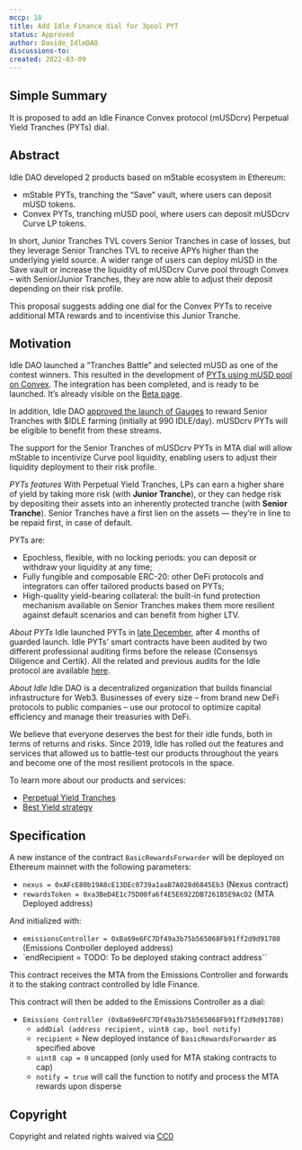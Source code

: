 ```yaml
---
mccp: 18
title: Add Idle Finance dial for 3pool PYT
status: Approved
author: Davide_IdleDAO
discussions-to:
created: 2022-03-09
---
```


## Simple Summary

It is proposed to add an Idle Finance Convex protocol (mUSDcrv) Perpetual Yield Tranches (PYTs) dial.

## Abstract

Idle DAO developed 2 products based on mStable ecosystem in Ethereum:

- mStable PYTs, tranching the “Save” vault, where users can deposit mUSD tokens.
- Convex PYTs, tranching mUSD pool, where users can deposit mUSDcrv Curve LP tokens.

In short, Junior Tranches TVL covers Senior Tranches in case of losses, but they leverage Senior Tranches TVL to receive APYs higher than the underlying yield source.
A wider range of users can deploy mUSD in the Save vault or increase the liquidity of mUSDcrv Curve pool through Convex – with Senior/Junior Tranches, they are now able to adjust their deposit depending on their risk profile.

This proposal suggests adding one dial for the Convex PYTs to receive additional MTA rewards and to incentivise this Junior Tranche.

## Motivation

Idle DAO launched a “Tranches Battle” and selected mUSD as one of the contest winners. This resulted in the development of [PYTs using mUSD pool on Convex](https://gov.idle.finance/t/tranches-battle-choose-which-asset-integrate-next/896/23?u=davide). The integration has been completed, and is ready to be launched. It’s already visible on the [Beta page](https://beta.idle.finance/#/dashboard/tranches).

In addition, Idle DAO [approved the launch of Gauges](https://gov.idle.finance/t/introducing-idle-gauges-model-for-tranches/913) to reward Senior Tranches with $IDLE farming (initially at 990 IDLE/day). mUSDcrv PYTs will be eligible to benefit from these streams.

The support for the Senior Tranches of mUSDcrv PYTs in MTA dial will allow mStable to incentivize Curve pool liquidity, enabling users to adjust their liquidity deployment to their risk profile.

_PYTs features_
With Perpetual Yield Tranches, LPs can earn a higher share of yield by taking more risk (with **Junior Tranche**), or they can hedge risk by depositing their assets into an inherently protected tranche (with **Senior Tranche**). Senior Tranches have a first lien on the assets — they’re in line to be repaid first, in case of default.

PYTs are:

- Epochless, flexible, with no locking periods: you can deposit or withdraw your liquidity at any time;
- Fully fungible and composable ERC-20: other DeFi protocols and integrators can offer tailored products based on PYTs;
- High-quality yield-bearing collateral: the built-in fund protection mechanism available on Senior Tranches makes them more resilient against default scenarios and can benefit from higher LTV.

_About PYTs_
Idle launched PYTs in [late December](https://medium.com/idle-finance/make-yield-your-own-perpetual-yield-tranches-are-live-2aef53c153d6), after 4 months of guarded launch. Idle PYTs’ smart contracts have been audited by two different professional auditing firms before the release (Consensys Diligence and Certik). All the related and previous audits for the Idle protocol are available [here](https://docs.idle.finance/developers/security/audits).

_About Idle_
Idle DAO is a decentralized organization that builds financial infrastructure for Web3. Businesses of every size – from brand new DeFi protocols to public companies – use our protocol to optimize capital efficiency and manage their treasuries with DeFi.

We believe that everyone deserves the best for their idle funds, both in terms of returns and risks. Since 2019, Idle has rolled out the features and services that allowed us to battle-test our products
throughout the years and become one of the most resilient protocols in the space.

To learn more about our products and services:

- [Perpetual Yield Tranches](https://docs.idle.finance/products/perpetual-yield-tranches)
- [Best Yield strategy](https://docs.idle.finance/products/max-yield)

## Specification

A new instance of the contract `BasicRewardsForwarder` will be deployed on Ethereum mainnet with the following parameters:

- `nexus = 0xAFcE80b19A8cE13DEc0739a1aaB7A028d6845Eb3` (Nexus contract)
- `rewardsToken = 0xa3BeD4E1c75D00fa6f4E5E6922DB7261B5E9AcD2` (MTA Deployed address)

And initialized with:

- `emissionsController = 0xBa69e6FC7Df49a3b75b565068Fb91ff2d9d91780` (Emissions Controller deployed address)
- `endRecipient = TODO: To be deployed staking contract address``

This contract receives the MTA from the Emissions Controller and forwards it to the staking contract controlled by Idle Finance.

This contract will then be added to the Emissions Controller as a dial:

- `Emissions Controller (0xBa69e6FC7Df49a3b75b565068Fb91ff2d9d91780)`
  - `addDial (address recipient, uint8 cap, bool notify)`
  - `recipient` = New deployed instance of `BasicRewardsForwarder` as specified above
  - `uint8 cap = 0` uncapped (only used for MTA staking contracts to cap)
  - `notify = true` will call the function to notify and process the MTA rewards upon disperse

## Copyright

Copyright and related rights waived via [CC0](https://creativecommons.org/publicdomain/zero/1.0/)
